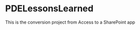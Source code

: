 PDELessonsLearned
=================

This is the conversion project from Access to a SharePoint app
